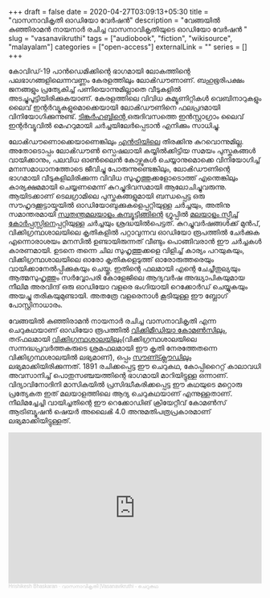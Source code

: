 +++ 
draft = false
date = 2020-04-27T03:09:13+05:30
title = "വാസനാവികൃതി ഓഡിയോ വേർഷൻ"
description = "വേങ്ങയിൽ കുഞ്ഞിരാമൻ നായനാർ രചിച്ച വാസനാവികൃതിയുടെ ഓഡിയോ വേർഷൻ "
slug = "vasanavikruthi" 
tags = ["audiobook", "fiction", "wikisource", "malayalam"]
categories = ["open-access"]
externalLink = ""
series = []
+++

കോവിഡ്-19 പാൻഡെമിക്കിന്റെ ഭാഗമായി ലോകത്തിന്റെ പലഭാഗങ്ങളിലെന്നവണ്ണം കേരളത്തിലും ലോൿഡൗണാണ്. 
ബഹുഭൂരിപക്ഷം ജനങ്ങളും പ്രത്യേകിച്ച് പണിയൊന്നുമില്ലാതെ വീടുകളിൽ അടച്ചുപൂട്ടിയിരിക്കുകയാണ്. കേരളത്തിലെ വിവിധ കമ്യൂണിറ്റികൾ 
വെബിനാറുകളും ലൈവ് ഇന്റർവ്യൂകളുമൊക്കെയായി ലോൿഡൗണിനെ ഫലപ്രദമായി വിനിയോഗിക്കുന്നുണ്ട്. [ടിങ്കർഹബ്ബിന്റെ ](https://tinkerhub.org/)
ഒരുദിവസത്തെ ഇൻസ്റ്റാഗ്രാം ലൈവ് ഇന്റർവ്യൂവിൽ മെഹറുമായി ചർച്ചയിലേർപ്പെടാൻ എനിക്കും സാധിച്ചു.

ലോൿഡൗണൊക്കെയാണെങ്കിലും [എൻട്രിയിലെ](https://entri.app) തിരക്കിനു കുറവൊന്നുമില്ല. അതോടൊപ്പം ലോൿഡൗൺ സ്പെഷലായി കയ്യിൽക്കിട്ടിയ സമയം പുസ്തകങ്ങൾ വായിക്കാനും, പലവിധ ഓൺലൈൻ കോഴ്സുകൾ ചെയ്യാനുമൊക്കെ വിനിയോഗിച്ച് മനഃസമാധാനത്തോടെ ജീവിച്ചു പോരുന്നുണ്ടെങ്കിലും, ലോൿഡൗണിന്റെ ഭാഗമായി വീടുകളിലിരിക്കുന്ന വിവിധ സുഹൃത്തുക്കളോടൊത്ത് എന്തെങ്കിലും കാര്യക്ഷമമായി ചെയ്യണമെന്ന് കുറച്ചുദിവസമായി ആലോചിച്ചുവരുന്നു. ആയിടക്കാണ് ടെലഗ്രാമിലെ പുസ്തകങ്ങളുമായി ബന്ധപ്പെട്ട ഒരു സൗഹൃദക്കൂട്ടായ്മയിൽ ഓഡിയോബുക്കുകളെപ്പറ്റിയുള്ള ചർച്ചയും, അതിനു സമാന്തരമായി [സ്വതന്ത്രമലയാളം കമ്പ്യൂട്ടിങ്ങിന്റെ](https://smc.org.in) ഗ്രൂപ്പിൽ [മലയാളം സ്പീച്ച് കോർപ്പസ്സിനെ](https://msc.smc.org.in/)പ്പറ്റിയുള്ള ചർച്ചയും ശ്രദ്ധയിൽപെട്ടത്. കുറച്ചുവർഷങ്ങൾക്ക് മുൻപ്, വിക്കിഗ്രന്ഥശാലയിലെ കൃതികളിൽ പറ്റാവുന്നവ ഓഡിയോ രൂപത്തിൽ ചേർക്കുക എന്നൊരാശയം മനസിൽ ഉണ്ടായിരുന്നത് വീണ്ടും പൊങ്ങിവരാൻ ഈ ചർച്ചകൾ കാരണമായി. ഉടനെ തന്നെ ചില സുഹൃത്തുക്കളെ വിളിച്ച് കാര്യം പറയുകയും, വിക്കിഗ്രന്ഥശാലയിലെ ഓരോ കൃതികളെടുത്ത് ഓരോരുത്തരെയും വായിക്കാനേൽപ്പിക്കുകയും ചെയ്തു. ഇതിന്റെ ഫലമായി എന്റെ ചേച്ചീതുല്യയും ആത്മസുഹൃത്തും സർവ്വോപരി കോളേജിലെ ആദ്യവർഷ അദ്ധ്യാപികയുമായ നീലിമ അരവിന്ദ് ഒരു ഓഡിയോ വളരെ ഭംഗിയായി റെക്കോർഡ് ചെയ്യുകയും അയച്ചു തരികയുമുണ്ടായി. അതത്രേ വളരെനാൾ കൂടിയുള്ള ഈ ബ്ലോഗ് പോസ്റ്റിനാധാരം. 

വേങ്ങയിൽ കുഞ്ഞിരാമൻ നായനാർ രചിച്ച വാസനാവികൃതി എന്ന ചെറുകഥയാണ് ഓഡിയോ രൂപത്തിൽ [വിക്കിമീഡിയാ കോമൺസിലും](https://commons.wikimedia.org/wiki/File:Vasanavikruthi.ogg), തദ്ഫലമായി [വിക്കിഗ്രന്ഥശാലയിലും](https://ml.wikisource.org/wiki/Vasana_Vikruthi)(വിക്കിഗ്രന്ഥശാലയിലെ സന്നദ്ധപ്രവർത്തകരുടെ ശ്രമഫലമായി ഈ കൃതി നേരത്തേതന്നെ വിക്കിഗ്രന്ഥശാലയിൽ ലഭ്യമാണ്), ഒപ്പം [സൗണ്ട്ക്ലൗഡിലും](https://soundcloud.com/hrishikesh-bhaskaran/vasanavikruthi) ലഭ്യമാക്കിയിരിക്കുന്നത്. 1891 രചിക്കപ്പെട്ട ഈ ചെറുകഥ, കോപ്പിറൈറ്റ് കാലാവധി അവസാനിച്ച് പൊതുസഞ്ചയത്തിന്റെ ഭാഗമായി മാറിയിട്ടുള്ള ഒന്നാണ്. വിദ്യാവിനോദിനി മാസികയിൽ പ്രസിദ്ധീകരിക്കപ്പെട്ട ഈ കഥയുടെ മറ്റൊരു പ്രത്യേകത ഇത് മലയാളത്തിലെ ആദ്യ ചെറുകഥയാണ് എന്നുള്ളതാണ്. നീലിമച്ചേച്ചി വായിച്ചതിന്റെ ഈ റെക്കോഡിങ് ക്രിയേറ്റീവ് കോമൺസ് ആട്രിബ്യൂഷൻ ഷെയർ അലൈൿ 4.0 അനുമതിപത്രപ്രകാരമാണ് ലഭ്യമാക്കിയിട്ടുള്ളത്. 

<iframe width="100%" height="300" scrolling="no" frameborder="no" allow="autoplay" src="https://w.soundcloud.com/player/?url=https%3A//api.soundcloud.com/tracks/807526705&color=%23796f70&auto_play=false&hide_related=false&show_comments=true&show_user=true&show_reposts=false&show_teaser=true&visual=true"></iframe><div style="font-size: 10px; color: #cccccc;line-break: anywhere;word-break: normal;overflow: hidden;white-space: nowrap;text-overflow: ellipsis; font-family: Interstate,Lucida Grande,Lucida Sans Unicode,Lucida Sans,Garuda,Verdana,Tahoma,sans-serif;font-weight: 100;"><a href="https://soundcloud.com/hrishikesh-bhaskaran" title="Hrishikesh Bhaskaran" target="_blank" style="color: #cccccc; text-decoration: none;">Hrishikesh Bhaskaran</a> · <a href="https://soundcloud.com/hrishikesh-bhaskaran/vasanavikruthi" title="വാസനാവികൃതി |Vasanavikruthi  - ചെറുകഥ" target="_blank" style="color: #cccccc; text-decoration: none;">വാസനാവികൃതി |Vasanavikruthi  - ചെറുകഥ</a></div>
